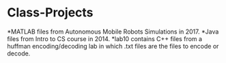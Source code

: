 # Class-Projects
*MATLAB files from Autonomous Mobile Robots Simulations in 2017.
*Java files from Intro to CS course in 2014.
*lab10 contains C++ files from a huffman encoding/decoding lab in which .txt files are the files to encode or decode.
